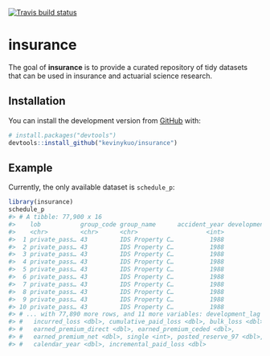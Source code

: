 
<!-- README.md is generated from README.Rmd. Please edit that file -->
[![Travis build status](https://travis-ci.org/kevinykuo/insurance.svg?branch=master)](https://travis-ci.org/kevinykuo/insurance)

insurance
=========

The goal of **insurance** is to provide a curated repository of tidy datasets that can be used in insurance and actuarial science research.

Installation
------------

You can install the development version from [GitHub](https://github.com/) with:

``` r
# install.packages("devtools")
devtools::install_github("kevinykuo/insurance")
```

Example
-------

Currently, the only available dataset is `schedule_p`:

``` r
library(insurance)
schedule_p
#> # A tibble: 77,900 x 16
#>    lob           group_code group_name      accident_year development_year
#>    <chr>         <chr>      <chr>                   <int>            <int>
#>  1 private_pass… 43         IDS Property C…          1988             1988
#>  2 private_pass… 43         IDS Property C…          1988             1989
#>  3 private_pass… 43         IDS Property C…          1988             1990
#>  4 private_pass… 43         IDS Property C…          1988             1991
#>  5 private_pass… 43         IDS Property C…          1988             1992
#>  6 private_pass… 43         IDS Property C…          1988             1993
#>  7 private_pass… 43         IDS Property C…          1988             1994
#>  8 private_pass… 43         IDS Property C…          1988             1995
#>  9 private_pass… 43         IDS Property C…          1988             1996
#> 10 private_pass… 43         IDS Property C…          1988             1997
#> # ... with 77,890 more rows, and 11 more variables: development_lag <int>,
#> #   incurred_loss <dbl>, cumulative_paid_loss <dbl>, bulk_loss <dbl>,
#> #   earned_premium_direct <dbl>, earned_premium_ceded <dbl>,
#> #   earned_premium_net <dbl>, single <int>, posted_reserve_97 <dbl>,
#> #   calendar_year <dbl>, incremental_paid_loss <dbl>
```
